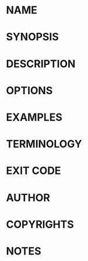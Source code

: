 # NAME

# SYNOPSIS

# DESCRIPTION

# OPTIONS

# EXAMPLES

# TERMINOLOGY

# EXIT CODE

# AUTHOR

# COPYRIGHTS

# NOTES
